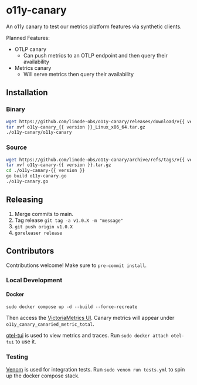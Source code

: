 # o11y-canary

An o11y canary to test our metrics platform features via synthetic clients.

Planned Features:

* OTLP canary
  * Can push metrics to an OTLP endpoint and then query their availability
* Metrics canary
  * Will serve metrics then query their availability

## Installation

### Binary

```bash
wget https://github.com/linode-obs/o11y-canary/releases/download/v{{ version }}/o11y-canary_{{ version }}_Linux_x86_64.tar.gz
tar xvf o11y-canary_{{ version }}_Linux_x86_64.tar.gz
./o11y-canary/o11y-canary
```

### Source

```bash
wget https://github.com/linode-obs/o11y-canary/archive/refs/tags/v{{ version }}.tar.gz
tar xvf o11y-canary-{{ version }}.tar.gz
cd ./o11y-canary-{{ version }}
go build o11y-canary.go
./o11y-canary.go
```

## Releasing

1. Merge commits to main.
2. Tag release `git tag -a v1.0.X -m "message"`
3. `git push origin v1.0.X`
4. `goreleaser release`

## Contributors

Contributions welcome! Make sure to `pre-commit install`.

### Local Development

#### Docker

```console
sudo docker compose up -d --build --force-recreate
```

Then access the [VictoriaMetrics UI](http://localhost:8428/vmui). Canary metrics will appear under `o11y_canary_canaried_metric_total`.

[otel-tui](https://github.com/ymtdzzz/otel-tui) is used to view metrics and traces. Run `sudo docker attach otel-tui` to use it.

### Testing

[Venom](https://github.com/ovh/venom) is used for integration tests. Run `sudo venom run tests.yml` to spin up the docker compose stack.
